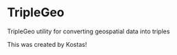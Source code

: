 TripleGeo
=========

TripleGeo utility for converting geospatial data into triples

This was created by Kostas!
